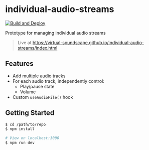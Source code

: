 # individual-audio-streams

[![Build and Deploy](https://github.com/virtual-soundscape/individual-audio-streams/actions/workflows/build_and_deploy.yml/badge.svg)](https://github.com/virtual-soundscape/individual-audio-streams/actions/workflows/build_and_deploy.yml)

Prototype for managing individual audio streams

> Live at https://virtual-soundscape.github.io/individual-audio-streams/index.html

## Features

- Add multiple audio tracks
- For each audio track, independently control:
    - Play/pause state
    - Volume
- Custom `useAudioFile()` hook

## Getting Started

```bash
$ cd /path/to/repo
$ npm install

# View on localhost:3000
$ npm run dev
```
